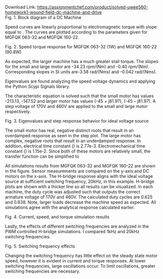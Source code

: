 Download Link: https://assignmentchef.com/product/solved-uwee560-homework1-wound-field-dc-machine-and-drive
<br>
Fig. 1. Block diagram of a DC Machine

Speed curves are linearly proportional to electromagnetic torque with slope equal to . The curves are plotted according to the parameters given for MGFQK 063-32 and MGFQK 160-22.

Fig. 2. Speed torque response for MGFQK 063-32 (1W) and MGFQK 160-22 (90.8W)

As expected, the larger machine has a much greater stall torque. The slopes for the small and large motor are -34.23 rpm/(Nm) and -0.40 rpm/(Nm). Corresponding slopes in SI units are-3.58 rad/(Nms) and -0.042 rad/(Nms).

Eigenvalues are found analyzing the speed voltage dynamics and applying the Python Scypi Signals library.

The characteristic equation is solved such that the small motor has values -213.13, -147.52 and larger motor has values (-45 + j81.97),  (-45 – j81.97). A step voltage of 170V and 460V are applied to the small and large motor respectively.

Fig. 3. Eigenvalues and step response behavior for ideal voltage source

The small motor has real, negative distinct roots that result in an overdamped response as seen in the step plot. The large motor has complex, negative roots that result in an underdamped response. In addition, electrical time constant () is 2.77e-3. Electromechanical time constant () is 1.15e-2. Since both of these motors are relatively small, the transfer function can be simplified to

All simulations results from MGFQK 063-32 and MGFQK 160-22 are shown in the figure. Sensor measurements are compared on the y-axis and DC motors on the x-axis. The H-bridge response aligns with the ideal voltage source at sufficient switching frequency, 20kHz, in this example. H-bridge plots are shown with a thicker line so all results can be visualized. In each machine, the duty cycle was adjusted such that  outputs the correct armature voltage of 170V and 460V.  The calculated duty cycles are 0.625 and 0.838. Note, larger loads decrease the machine speed as expected. All simulations agree with the analytical response calculated earlier.

Fig. 4. Current, speed, and torque simulation results

Lastly, the effects of different switching frequencies are analyzed in the PWM controlled H-bridge simulations. I compared 1kHz and 20kHz switching frequencies.

Fig. 5. Switching frequency effects

Changing the switching frequency has little effect on the steady state motor speed, however it is evident in current and torque responses. At lower switching frequencies, large oscillations occur. To limit oscillations, greater switching frequencies are necessary.
